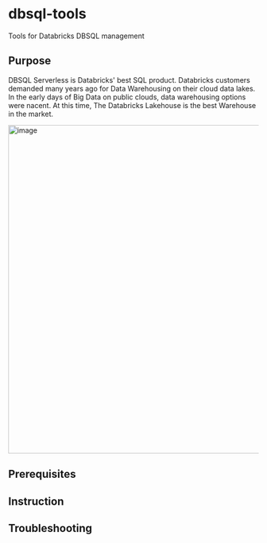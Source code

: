 # dbsql-tools
Tools for Databricks DBSQL management

## Purpose
DBSQL Serverless is Databricks' best SQL product. Databricks customers demanded many years ago for Data Warehousing on their cloud data lakes. In the early days of Big Data on public clouds, data warehousing options were nacent. At this time, The Databricks Lakehouse is the best Warehouse in the market.

<img width="661" alt="image" src="https://github.com/user-attachments/assets/6978e97a-d76e-4949-bcbf-ff7c45b04276">

## Prerequisites


## Instruction


## Troubleshooting

